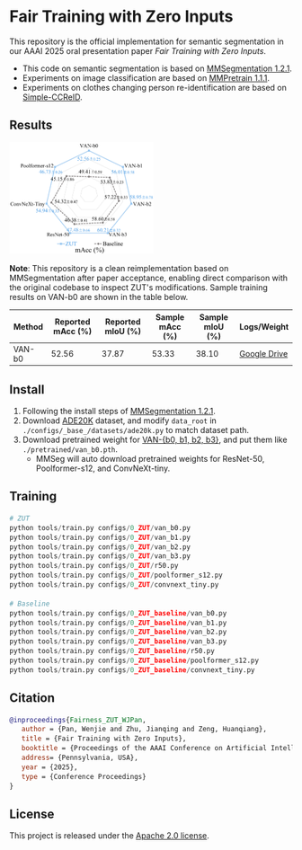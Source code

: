 # Fair Training with Zero Inputs

This repository is the official implementation for semantic segmentation in our AAAI 2025 oral presentation paper *Fair Training with Zero Inputs*.

- This code on semantic segmentation is based on [MMSegmentation 1.2.1](https://github.com/open-mmlab/mmsegmentation/tree/v1.2.1).
- Experiments on image classification are based on [MMPretrain 1.1.1](https://github.com/open-mmlab/mmpretrain/tree/v1.1.1).
- Experiments on clothes changing person re-identification are based on [Simple-CCReID](https://github.com/guxinqian/Simple-CCReID).

## Results

<img src="images\ADE20K.png" alt="Results on ADE20K" style="zoom: 25%;" />

**Note**: This repository is a clean reimplementation based on MMSegmentation after paper acceptance, enabling direct comparison with the original codebase to inspect ZUT's modifications. Sample training results on VAN-b0 are shown in the table below.

| Method | Reported mAcc (%) | Reported mIoU (%) | Sample mAcc (%) | Sample mIoU (%) | Logs/Weight                                                                                          |
| ------ | ----------------- | ----------------- | --------------- | --------------- | ---------------------------------------------------------------------------------------------------- |
| VAN-b0 | 52.56             | 37.87             | 53.33           | 38.10           | [Google Drive](https://drive.google.com/drive/folders/1hWFJ2n4LnGnnD2r-C6dLyE31-0UJldfw?usp=drive_link) |

## Install

1. Following the install steps of [MMSegmentation 1.2.1](https://github.com/open-mmlab/mmsegmentation/tree/v1.2.1).
2. Download [ADE20K](http://data.csail.mit.edu/places/ADEchallenge/ADEChallengeData2016.zip) dataset, and modify `data_root` in `./configs/_base_/datasets/ade20k.py` to match dataset path.
3. Download pretrained weight for [VAN-{b0, b1, b2, b3}](https://cloud.tsinghua.edu.cn/d/0100f0cea37d41ba8d08/), and put them like `./pretrained/van_b0.pth`.
   - MMSeg will auto download pretrained weights for ResNet-50, Poolformer-s12, and ConvNeXt-tiny.

## Training

```python
# ZUT
python tools/train.py configs/0_ZUT/van_b0.py
python tools/train.py configs/0_ZUT/van_b1.py
python tools/train.py configs/0_ZUT/van_b2.py
python tools/train.py configs/0_ZUT/van_b3.py
python tools/train.py configs/0_ZUT/r50.py
python tools/train.py configs/0_ZUT/poolformer_s12.py
python tools/train.py configs/0_ZUT/convnext_tiny.py

# Baseline
python tools/train.py configs/0_ZUT_baseline/van_b0.py
python tools/train.py configs/0_ZUT_baseline/van_b1.py
python tools/train.py configs/0_ZUT_baseline/van_b2.py
python tools/train.py configs/0_ZUT_baseline/van_b3.py
python tools/train.py configs/0_ZUT_baseline/r50.py
python tools/train.py configs/0_ZUT_baseline/poolformer_s12.py
python tools/train.py configs/0_ZUT_baseline/convnext_tiny.py
```

## Citation

```bibtex
@inproceedings{Fairness_ZUT_WJPan,
   author = {Pan, Wenjie and Zhu, Jianqing and Zeng, Huanqiang},
   title = {Fair Training with Zero Inputs},
   booktitle = {Proceedings of the AAAI Conference on Artificial Intelligence},
   address= {Pennsylvania, USA},
   year = {2025},
   type = {Conference Proceedings}
}
```

## License

This project is released under the [Apache 2.0 license](LICENSE).
